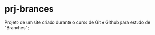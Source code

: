 # prj-brances
 Projeto de um site criado durante o curso de Git e Github para estudo de "Branches";
